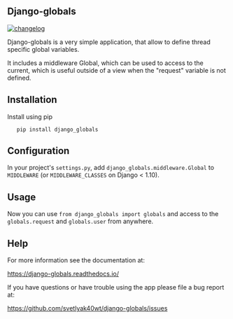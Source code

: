 Django-globals
--------------

[![changelog](http://allmychanges.com/p/python/django-globals/badge)](http://allmychanges.com/p/python/django-globals/)

Django-globals is a very simple application, that allow to define
thread specific global variables.

It includes a middleware Global, which can be used to access to
the current, which is useful outside of a view when the "request" variable is not
defined.

## Installation


Install using pip

```
   pip install django_globals
```

## Configuration


In your project's `settings.py`, add `django_globals.middleware.Global` to `MIDDLEWARE`
(or `MIDDLEWARE_CLASSES` on Django < 1.10).

## Usage


Now you can use `from django_globals import globals` and access to
the `globals.request` and `globals.user` from anywhere.

## Help

For more information see the documentation at:

https://django-globals.readthedocs.io/

If you have questions or have trouble using the app please file a bug report
at:

https://github.com/svetlyak40wt/django-globals/issues
